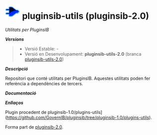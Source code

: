 # ![Logo](https://github.com/GovernIB/maven/raw/binaris/pluginsib/projectinfo_Attachments/icon.jpg) pluginsib-utils  (pluginsib-2.0)
*Utilitats per PluginsIB*

***Versions***
> - Versió Estable: -
> - Versió en Desenvolupament: __pluginsib-utils-2.0__ (branca [pluginsib-utils-2.0](../../tree/pluginsib-utils-2.0))

***Descripció***

Repositori que conté utilitats per PluginsIB. Aquestes utilitats poden fer referència a dependències de tercers.

***Documentació***

***Enllaços***

Plugin procedent de pluginsib-1.0/plugins-utils](https://github.com/GovernIB/pluginsib/tree/pluginsib-1.0/plugins-utils).  

Forma part de [pluginsib-2.0](https://github.com/GovernIB/pluginsib/tree/pluginsib-2.0).



